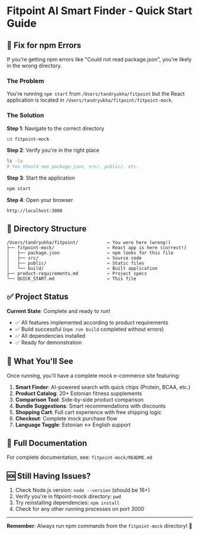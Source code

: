 # Fitpoint AI Smart Finder - Quick Start Guide

## 🚨 Fix for npm Errors

If you're getting npm errors like "Could not read package.json", you're likely in the wrong directory.

### The Problem
You're running `npm start` from `/Users/tandryukha/fitpoint` but the React application is located in `/Users/tandryukha/fitpoint/fitpoint-mock`.

### The Solution

**Step 1**: Navigate to the correct directory
```bash
cd fitpoint-mock
```

**Step 2**: Verify you're in the right place
```bash
ls -la
# You should see package.json, src/, public/, etc.
```

**Step 3**: Start the application
```bash
npm start
```

**Step 4**: Open your browser
```
http://localhost:3000
```

## 📁 Directory Structure

```
/Users/tandryukha/fitpoint/           ← You were here (wrong!)
├── fitpoint-mock/                    ← React app is here (correct!)
│   ├── package.json                  ← npm looks for this file
│   ├── src/                          ← Source code
│   ├── public/                       ← Static files
│   └── build/                        ← Built application
├── product-requirements.md           ← Project specs
└── QUICK_START.md                    ← This file
```

## ✅ Project Status

**Current State**: Complete and ready to run!

- ✅ All features implemented according to product requirements
- ✅ Build successful (`npm run build` completed without errors)
- ✅ All dependencies installed
- ✅ Ready for demonstration

## 🎯 What You'll See

Once running, you'll have a complete mock e-commerce site featuring:

1. **Smart Finder**: AI-powered search with quick chips (Protein, BCAA, etc.)
2. **Product Catalog**: 20+ Estonian fitness supplements
3. **Comparison Tool**: Side-by-side product comparison
4. **Bundle Suggestions**: Smart recommendations with discounts
5. **Shopping Cart**: Full cart experience with free shipping logic
6. **Checkout**: Complete mock purchase flow
7. **Language Toggle**: Estonian ↔ English support

## 📖 Full Documentation

For complete documentation, see: `fitpoint-mock/README.md`

## 🆘 Still Having Issues?

1. Check Node.js version: `node --version` (should be 16+)
2. Verify you're in fitpoint-mock directory: `pwd`
3. Try reinstalling dependencies: `npm install`
4. Check for any other running processes on port 3000

---
**Remember**: Always run npm commands from the `fitpoint-mock` directory! 🎯 
